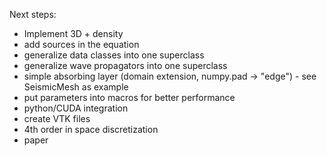 Next steps:
* Implement 3D + density
* add sources in the equation
* generalize data classes into one superclass
* generalize wave propagators into one superclass
* simple absorbing layer (domain extension, numpy.pad -> "edge") - see SeismicMesh as example
* put parameters into macros for better performance
* python/CUDA integration
* create VTK files
* 4th order in space discretization
* paper
